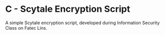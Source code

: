 # C - Scytale Encryption Script

A simple Scytale encryption script, developed during Information Security Class on Fatec Lins.
